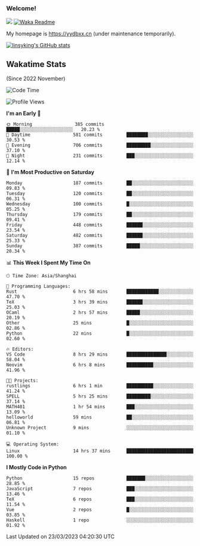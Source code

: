 ### Welcome!

![](https://visitor-badge.glitch.me/badge?page_id=linsyking.linsyking)
[![Waka Readme](https://github.com/linsyking/linsyking/actions/workflows/waka-readme.yml/badge.svg)](https://github.com/linsyking/linsyking/actions/workflows/waka-readme.yml)

My homepage is <https://yydbxx.cn> (under maintenance temporarily).

[![linsyking's GitHub stats](https://github-readme-stats.vercel.app/api?username=linsyking&show_icons=true&theme=onedark)](https://github.com/anuraghazra/github-readme-stats)

## Wakatime Stats

(Since 2022 November)

<!--START_SECTION:waka-->
![Code Time](http://img.shields.io/badge/Code%20Time-234%20hrs%2023%20mins-blue)

![Profile Views](http://img.shields.io/badge/Profile%20Views-3-blue)

**I'm an Early 🐤** 

```text
🌞 Morning                385 commits         █████░░░░░░░░░░░░░░░░░░░░   20.23 % 
🌆 Daytime                581 commits         ████████░░░░░░░░░░░░░░░░░   30.53 % 
🌃 Evening                706 commits         █████████░░░░░░░░░░░░░░░░   37.10 % 
🌙 Night                  231 commits         ███░░░░░░░░░░░░░░░░░░░░░░   12.14 % 
```
📅 **I'm Most Productive on Saturday** 

```text
Monday                   187 commits         ██░░░░░░░░░░░░░░░░░░░░░░░   09.83 % 
Tuesday                  120 commits         ██░░░░░░░░░░░░░░░░░░░░░░░   06.31 % 
Wednesday                100 commits         █░░░░░░░░░░░░░░░░░░░░░░░░   05.25 % 
Thursday                 179 commits         ██░░░░░░░░░░░░░░░░░░░░░░░   09.41 % 
Friday                   448 commits         ██████░░░░░░░░░░░░░░░░░░░   23.54 % 
Saturday                 482 commits         ██████░░░░░░░░░░░░░░░░░░░   25.33 % 
Sunday                   387 commits         █████░░░░░░░░░░░░░░░░░░░░   20.34 % 
```


📊 **This Week I Spent My Time On** 

```text
🕑︎ Time Zone: Asia/Shanghai

💬 Programming Languages: 
Rust                     6 hrs 58 mins       ████████████░░░░░░░░░░░░░   47.70 % 
TeX                      3 hrs 39 mins       ██████░░░░░░░░░░░░░░░░░░░   25.03 % 
OCaml                    2 hrs 57 mins       █████░░░░░░░░░░░░░░░░░░░░   20.19 % 
Other                    25 mins             █░░░░░░░░░░░░░░░░░░░░░░░░   02.86 % 
Python                   22 mins             █░░░░░░░░░░░░░░░░░░░░░░░░   02.60 % 

🔥 Editors: 
VS Code                  8 hrs 29 mins       ███████████████░░░░░░░░░░   58.04 % 
Neovim                   6 hrs 8 mins        ██████████░░░░░░░░░░░░░░░   41.96 % 

🐱‍💻 Projects: 
rustlings                6 hrs 1 min         ██████████░░░░░░░░░░░░░░░   41.24 % 
SPELL                    5 hrs 25 mins       █████████░░░░░░░░░░░░░░░░   37.14 % 
MATH401                  1 hr 54 mins        ███░░░░░░░░░░░░░░░░░░░░░░   13.09 % 
helloworld               59 mins             ██░░░░░░░░░░░░░░░░░░░░░░░   06.81 % 
Unknown Project          9 mins              ░░░░░░░░░░░░░░░░░░░░░░░░░   01.10 % 

💻 Operating System: 
Linux                    14 hrs 37 mins      █████████████████████████   100.00 % 
```

**I Mostly Code in Python** 

```text
Python                   15 repos            ███████░░░░░░░░░░░░░░░░░░   28.85 % 
JavaScript               7 repos             ███░░░░░░░░░░░░░░░░░░░░░░   13.46 % 
TeX                      6 repos             ███░░░░░░░░░░░░░░░░░░░░░░   11.54 % 
Vue                      2 repos             █░░░░░░░░░░░░░░░░░░░░░░░░   03.85 % 
Haskell                  1 repo              ░░░░░░░░░░░░░░░░░░░░░░░░░   01.92 % 
```




 Last Updated on 23/03/2023 04:20:30 UTC
<!--END_SECTION:waka-->
